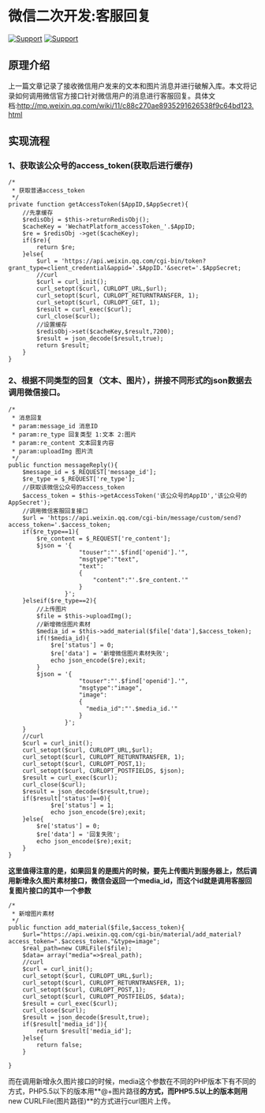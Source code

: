 # 微信二次开发:客服回复
[![Support](https://img.shields.io/badge/support-PHP-blue.svg?style=flat)](http://www.php.net/)
[![Support](https://img.shields.io/badge/support-ThinkPHP-red.svg?style=flat)](http://www.thinkphp.cn/)

## 原理介绍
上一篇文章记录了接收微信用户发来的文本和图片消息并进行破解入库。本文将记录如何调用微信官方接口针对微信用户的消息进行客服回复。具体文档:<a href="http://mp.weixin.qq.com/wiki/11/c88c270ae8935291626538f9c64bd123.html">http://mp.weixin.qq.com/wiki/11/c88c270ae8935291626538f9c64bd123.html</a>

## 实现流程
### 1、获取该公众号的access_token(获取后进行缓存)
	/*
     * 获取普通access_token
     */
    private function getAccessToken($AppID,$AppSecret){
        //先拿缓存
        $redisObj = $this->returnRedisObj();
        $cacheKey = 'WechatPlatform_accessToken_'.$AppID;
        $re = $redisObj ->get($cacheKey);
        if($re){
            return $re;
        }else{
            $url = 'https://api.weixin.qq.com/cgi-bin/token?grant_type=client_credential&appid='.$AppID.'&secret='.$AppSecret;
            //curl
            $curl = curl_init();
            curl_setopt($curl, CURLOPT_URL,$url);
            curl_setopt($curl, CURLOPT_RETURNTRANSFER, 1);
            curl_setopt($curl, CURLOPT_GET, 1);
            $result = curl_exec($curl);
            curl_close($curl);
            //设置缓存
            $redisObj->set($cacheKey,$result,7200);
            $result = json_decode($result,true);
            return $result;
        }
    }
### 2、根据不同类型的回复（文本、图片），拼接不同形式的json数据去调用微信接口。
  
    /*
     * 消息回复
     * param:message_id 消息ID
     * param:re_type 回复类型 1:文本 2:图片
     * param:re_content 文本回复内容
     * param:uploadImg 图片流
     */
    public function messageReply(){
        $message_id = $_REQUEST['message_id'];
        $re_type = $_REQUEST['re_type'];
        //获取该微信公众号的access_token
        $access_token = $this->getAccessToken('该公众号的AppID','该公众号的AppSecret');
        //调用微信客服回复接口
        $url = 'https://api.weixin.qq.com/cgi-bin/message/custom/send?access_token='.$access_token;
        if($re_type==1){
            $re_content = $_REQUEST['re_content'];
            $json = '{
                        "touser":"'.$find['openid'].'",
                        "msgtype":"text",
                        "text":
                        {
                            "content":"'.$re_content.'"
                        }
                    }';
        }elseif($re_type==2){
            //上传图片
            $file = $this->uploadImg();
            //新增微信图片素材
            $media_id = $this->add_material($file['data'],$access_token);
            if(!$media_id){
                $re['status'] = 0;
                $re['data'] = '新增微信图片素材失败';
                echo json_encode($re);exit;
            }
            $json = '{
                        "touser":"'.$find['openid'].'",
                        "msgtype":"image",
                        "image":
                        {
                          "media_id":"'.$media_id.'"
                        }
                    }';
        }
        //curl
        $curl = curl_init();
        curl_setopt($curl, CURLOPT_URL,$url);
        curl_setopt($curl, CURLOPT_RETURNTRANSFER, 1);
        curl_setopt($curl, CURLOPT_POST,1);
        curl_setopt($curl, CURLOPT_POSTFIELDS, $json);
        $result = curl_exec($curl);
        curl_close($curl);
        $result = json_decode($result,true);
        if($result['status']==0){
                $re['status'] = 1;
                echo json_encode($re);exit;
        }else{
            $re['status'] = 0;
            $re['data'] = '回复失败';
            echo json_encode($re);exit;
        }
    }
**这里值得注意的是，如果回复的是图片的时候，要先上传图片到服务器上，然后调用新增永久图片素材接口，微信会返回一个media_id，而这个id就是调用客服回复图片接口的其中一个参数**

    /*
     * 新增图片素材
     */
    public function add_material($file,$access_token){
        $url="https://api.weixin.qq.com/cgi-bin/material/add_material?access_token=".$access_token."&type=image";
        $real_path=new CURLFile($file);
        $data= array("media"=>$real_path);
        //curl
        $curl = curl_init();
        curl_setopt($curl, CURLOPT_URL,$url);
        curl_setopt($curl, CURLOPT_RETURNTRANSFER, 1);
        curl_setopt($curl, CURLOPT_POST,1);
        curl_setopt($curl, CURLOPT_POSTFIELDS, $data);
        $result = curl_exec($curl);
        curl_close($curl);
        $result = json_decode($result,true);
        if($result['media_id']){
            return $result['media_id'];
        }else{
            return false;
        }

    }
而在调用新增永久图片接口的时候，media这个参数在不同的PHP版本下有不同的方式，PHP5.5以下的版本用**@+图片路径**的方式，而PHP5.5以上的版本则用**new CURLFile(图片路径)**的方式进行curl图片上传。
